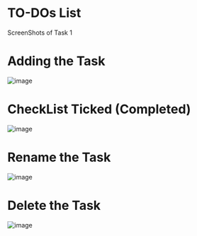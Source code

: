 # TO-DOs List
ScreenShots of Task 1

# Adding the Task
![image](https://user-images.githubusercontent.com/91986412/218783074-98cf9282-e151-494b-92a3-b2f21229b50e.png)

# CheckList Ticked (Completed)
![image](https://user-images.githubusercontent.com/91986412/218783444-b18c43df-20ee-4900-b8df-4e4bdbdc7ddb.png)

# Rename the Task
![image](https://user-images.githubusercontent.com/91986412/218783534-fa03d82a-7702-4b6b-a2ea-cff560446adb.png)

# Delete the Task
![image](https://user-images.githubusercontent.com/91986412/218783616-68d9ec9b-75cf-4e43-bbdd-4d26412336c5.png)
